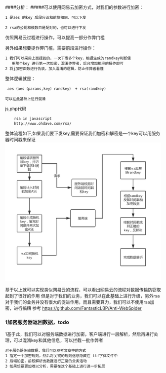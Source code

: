 ####分析：
#####可以使用网易云加密方式，对我们的参数进行加密：

    1 是aes 的key 后段应该和前端相同，可以下发

    2 rsa的公钥和模数目是配对的，也可以进行下发



仿照网易云过程进行操作，可以提高一部分作弊门槛

另外如果想要提作弊门槛，需要前段进行操作：

    1 我们可以采用上面提到的，一次下发多个key，根据生成的randkey判断使
       用那个key 进行第一次加密，混淆作弊者，后台增加相应的操作即可
    2 将j加密函数进行伪装，加入混淆的逻辑，防止作弊者看懂

 整体逻辑就是：

     aes（aes（params,key）randkey） + rsa(randkey)

    可以在此基础上进行混淆
js,php代码
    
        rsa in javascript
        http://www.ohdave.com/rsa/
整体流程如下,如果我们要下发key,需要保证我们加密和解密是一个key可以用服务器时间戳来保证
![PNG](../images/process.png)


基于以上就可以实现类似网易云的流程，可以看出网易云的流程对数据传输防窃取起到了很好的作用
但是对于我们的业务，我们可以在此基础上进行升级，另外rsa对于我们的业务并没有很大的促进作用，而且需要算力，我们可以不使用rsa加密，进行搞糟
    参考 https://github.com/FantasticLBP/Anti-WebSpider 
### 1加密服务器返回数据，todo
 1基于此，我们可以对服务端数据进行加密，客户端进行一层解析，然后再进行处理，可以混淆key和其他信息，可以拦截一批作弊者
 
    对于服务器传输数据，我们可以参考文章中的方式 
    1 指定一个加密规则，然后将关键的规则信息隐藏在 ttf字体文件中
    2 后端加密，前段解析出数据进行正常的业务活动
    3 如果想要更加难以分析，需要在这个基础上进行进一步拓展




